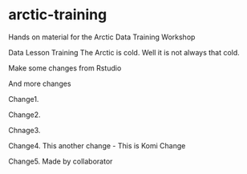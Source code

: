 # arctic-training
Hands on material for the Arctic Data Training Workshop

Data
Lesson
Training
The Arctic is cold. Well it is not always that cold. 

Make some changes from Rstudio

And more changes 

Change1.

Change2.

Chnage3.

Change4. This another change - This is Komi Change

Change5. Made by collaborator
